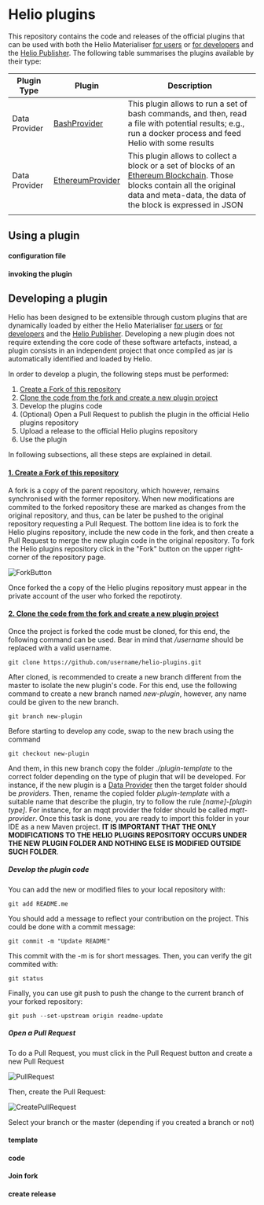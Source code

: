# Helio plugins

This repository contains the code and releases of the official plugins that can be used with both the Helio Materialiser [for users](https://github.com/oeg-upm/helio/wiki/Helio-Materialiser-for-Users) or [for developers](https://github.com/oeg-upm/helio/wiki/Helio-Materialiser-for-developers) and the [Helio Publisher](https://github.com/oeg-upm/helio/wiki/Helio-Publisher). The following table summarises the plugins available by their type:

| Plugin Type   | Plugin       | Description                                                                                                                                                 |
|---------------|--------------|-------------------------------------------------------------------------------------------------------------------------------------------------------------|
| Data Provider | [BashProvider](https://github.com/oeg-upm/helio-plugins/tree/master/providers/bashprovider#helio-bash-provider-plugin) | This plugin allows to run a set of bash commands, and then, read a file with potential results; e.g., run a docker process and feed Helio with some results |
| Data Provider | [EthereumProvider](https://github.com/oeg-upm/helio-plugins/tree/master/providers/ethereum-provider) | This plugin allows to collect a block or a set of blocks of an [Ethereum Blockchain](https://ethereum.org/en/). Those blocks contain all the original data and meta-data, the data of the block is expressed in JSON |
|               |              |                                                                                                                                                             |


## Using a plugin

#### configuration file
#### invoking the plugin


## Developing a plugin

Helio has been designed to be extensible through custom plugins that are dynamically loaded by either the Helio Materialiser [for users](https://github.com/oeg-upm/helio/wiki/Helio-Materialiser-for-Users) or [for developers](https://github.com/oeg-upm/helio/wiki/Helio-Materialiser-for-developers) and the [Helio Publisher](https://github.com/oeg-upm/helio/wiki/Helio-Publisher). Developing a new plugin does not require extending the core code of these software artefacts, instead, a plugin consists in an independent project that once compiled as jar is automatically identified and loaded by Helio.

In order to develop a plugin, the following steps must be performed:
1. [Create a Fork of this repository](https://github.com/oeg-upm/helio-plugins/blob/master)
2. [Clone the code from the fork and create a new plugin project](https://github.com/oeg-upm/helio-plugins/blob/master)
3. Develop the plugins code
4. (Optional) Open a Pull Request to publish the plugin in the official Helio plugins repository 
6. Upload a release to the official Helio plugins repository
5. Use the plugin

In following subsections, all these steps are explained in detail.

#### [1. Create a Fork of this repository]()

A fork is a copy of the parent repository, which however, remains synchronised with the former repository. When new modifications are commited to the forked repository these are marked as changes from the original repository, and thus, can be later be pushed to the original repository requesting a Pull Request. The bottom line idea is to fork the Helio plugins repository, include the new code in the fork, and then create a Pull Request to merge the new plugin code in the original repository. To fork the Helio plugins repository click in the "Fork" button on the upper right-corner of the repository page.

![ForkButton](https://upload.wikimedia.org/wikipedia/commons/2/26/Fork_button.jpg)

Once forked the a copy of the Helio plugins repository must appear in the private account of the user who forked the repotiroty.

#### [2. Clone the code from the fork and create a new plugin project]()

Once the project is forked the code must be cloned, for this end, the following command can be used. Bear in mind that */username* should be replaced with a valid username.

`````
git clone https://github.com/username/helio-plugins.git
`````

After cloned, is recommended to create a new branch different from the master to isolate the new plugin's code. For this end, use the following command to create a new branch named *new-plugin*, however, any name could be given to the new branch.

`````
git branch new-plugin
`````
Before starting to develop any code, swap to the new brach using the command
`````
git checkout new-plugin
`````

And them, in this new branch copy the folder *./plugin-template* to the correct folder depending on the type of plugin that will be developed. For instance, if the new plugin is a [Data Provider](https://github.com/oeg-upm/helio/wiki/Helio-Materialiser-for-Users#data-providers) then the target folder should be *providers*. Then, rename the copied folder *plugin-template* with a suitable name that describe the plugin, try to follow the rule *[name]-[plugin type]*. For instance, for an mqqt provider the folder should be called *mqtt-provider*. Once this task is done, you are ready to import this folder in your IDE as a new Maven project. **IT IS IMPORTANT THAT THE ONLY MODIFICATIONS TO THE HELIO PLUGINS REPOSITORY OCCURS UNDER THE NEW PLUGIN FOLDER AND NOTHING ELSE IS MODIFIED OUTSIDE SUCH FOLDER**.

##### Develop the plugin code

You can add the new or modified files to your local repository with: 

`````
git add README.me
`````

You should add a message to reflect your contribution on the project. This could be done with a commit message:

`````
git commit -m "Update README"
`````

This commit with the -m is for short messages. Then, you can verify the git commited with:

`````
git status
`````

Finally, you can use git push to push the change to the current branch of your forked repository:

`````
git push --set-upstream origin readme-update
`````

##### Open a Pull Request

To do a Pull Request, you must click in the Pull Request button and create a new Pull Request

![PullRequest](https://i.imgur.com/tygTzQj.png)

Then, create the Pull Request:

![CreatePullRequest](https://i.imgur.com/KzI5OcA.png)

Select your branch or the master (depending if you created a branch or not) 

#### template 
#### code
#### Join fork
#### create release



